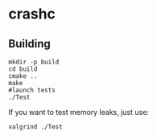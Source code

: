 # crashc

Building
--------

    mkdir -p build
    cd build
    cmake ..
    make
    #launch tests
    ./Test
    
If you want to test memory leaks, just use:
    
    valgrind ./Test    
    

